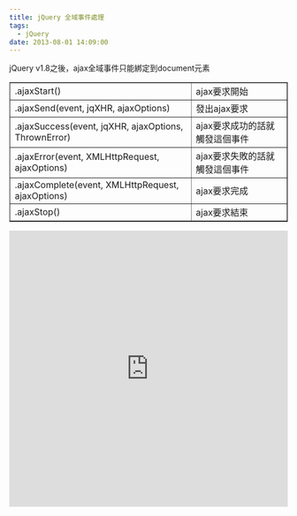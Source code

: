 ```yaml
---
title: jQuery 全域事件處理
tags:
  - jQuery
date: 2013-08-01 14:09:00
---
```


<div>jQuery v1.8之後，ajax全域事件只能綁定到document元素</div>
<div><table border="1"><tbody><tr>            <td>.ajaxStart()</td>            <td>ajax要求開始</td>        </tr><tr>            <td>.ajaxSend(event, jqXHR, ajaxOptions)</td>            <td>發出ajax要求</td>        </tr><tr>            <td>.ajaxSuccess(event, jqXHR, ajaxOptions, ThrownError)</td>            <td>ajax要求成功的話就觸發這個事件</td>        </tr><tr>            <td>.ajaxError(event, XMLHttpRequest, ajaxOptions)</td>            <td>ajax要求失敗的話就觸發這個事件</td>        </tr><tr>            <td>.ajaxComplete(event, XMLHttpRequest, ajaxOptions)</td>            <td>ajax要求完成</td>        </tr><tr>            <td>.ajaxStop()</td>            <td>ajax要求結束</td>        </tr></tbody></table></div>
<div><iframe allowfullscreen="allowfullscreen" frameborder="0" height="500" src="http://jsfiddle.net/mcXNu/embedded/js,html,result/presentation" width="100%"></iframe></div>
